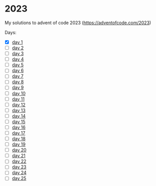 # 2023

My solutions to advent of code 2023 (https://adventofcode.com/2023)

Days:
- [x] [day 1](https://adventofcode.com/2023/day/1)
- [ ] [day 2](https://adventofcode.com/2023/day/2)
- [ ] [day 3](https://adventofcode.com/2023/day/3)
- [ ] [day 4](https://adventofcode.com/2023/day/4)
- [ ] [day 5](https://adventofcode.com/2023/day/5)
- [ ] [day 6](https://adventofcode.com/2023/day/6)
- [ ] [day 7](https://adventofcode.com/2023/day/7)
- [ ] [day 8](https://adventofcode.com/2023/day/8)
- [ ] [day 9](https://adventofcode.com/2023/day/9)
- [ ] [day 10](https://adventofcode.com/2023/day/10)
- [ ] [day 11](https://adventofcode.com/2023/day/11)
- [ ] [day 12](https://adventofcode.com/2023/day/12)
- [ ] [day 13](https://adventofcode.com/2023/day/13)
- [ ] [day 14](https://adventofcode.com/2023/day/14)
- [ ] [day 15](https://adventofcode.com/2023/day/15)
- [ ] [day 16](https://adventofcode.com/2023/day/16)
- [ ] [day 17](https://adventofcode.com/2023/day/17)
- [ ] [day 18](https://adventofcode.com/2023/day/18)
- [ ] [day 19](https://adventofcode.com/2023/day/19)
- [ ] [day 20](https://adventofcode.com/2023/day/20)
- [ ] [day 21](https://adventofcode.com/2023/day/21)
- [ ] [day 22](https://adventofcode.com/2023/day/22)
- [ ] [day 23](https://adventofcode.com/2023/day/23)
- [ ] [day 24](https://adventofcode.com/2023/day/24)
- [ ] [day 25](https://adventofcode.com/2023/day/25)
